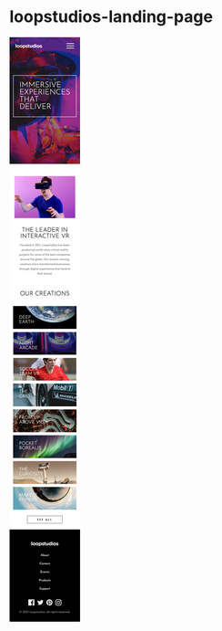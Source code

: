 # loopstudios-landing-page

<img src="images/mobile_screenshot.png" alt="screenshot of mobile version of site" width="auto" height="auto" />
